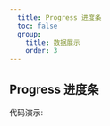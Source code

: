 ```yaml
---
  title: Progress 进度条
  toc: false
  group: 
    title: 数据展示
    order: 3
---
```


## Progress 进度条

代码演示:

<code src="./demo/basic.jsx" ></code>

<API id="Progress"></API>
